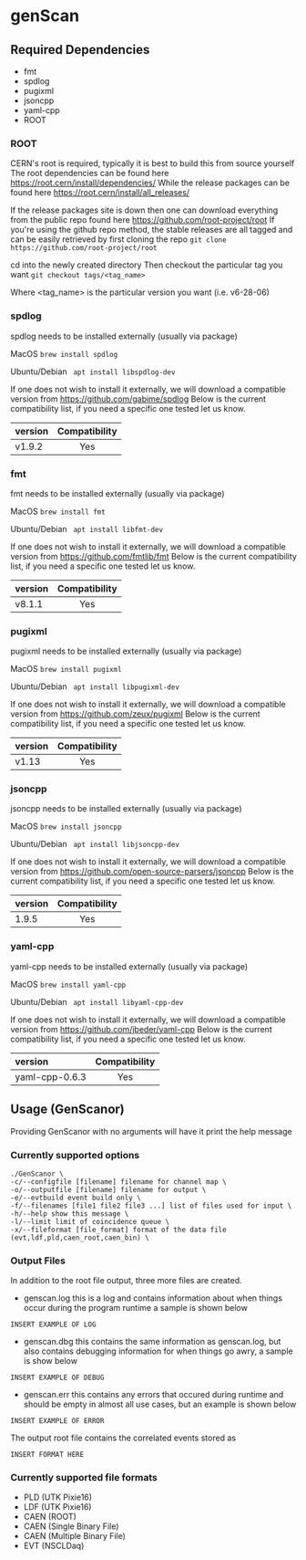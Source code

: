 # genScan

## Required Dependencies
- fmt
- spdlog
- pugixml
- jsoncpp
- yaml-cpp
- ROOT

### ROOT 
CERN's root is required, typically it is best to build this from source yourself
The root dependencies can be found here https://root.cern/install/dependencies/
While the release packages can be found here https://root.cern/install/all_releases/

If the release packages site is down then one can download everything from the public repo found here https://github.com/root-project/root
If you're using the github repo method, the stable releases are all tagged and can be easily retrieved by first cloning the repo
```git clone https://github.com/root-project/root```

cd into the newly created directory
Then checkout the particular tag you want
```git checkout tags/<tag_name>```

Where <tag_name> is the particular version you want (i.e. v6-28-06)


### spdlog
spdlog needs to be installed externally (usually via package)

MacOS 
```brew install spdlog```

Ubuntu/Debian
``` apt install libspdlog-dev```

If one does not wish to install it externally, we will download a compatible version from https://github.com/gabime/spdlog 
Below is the current compatibility list, if you need a specific one tested let us know.

|version | Compatibility |
|:-------|:-------------:|
|v1.9.2   | Yes | 

### fmt
fmt needs to be installed externally (usually via package)

MacOS 
```brew install fmt```

Ubuntu/Debian
``` apt install libfmt-dev```

If one does not wish to install it externally, we will download a compatible version from https://github.com/fmtlib/fmt
Below is the current compatibility list, if you need a specific one tested let us know.

|version | Compatibility |
|:-------|:-------------:|
|v8.1.1   | Yes | 

### pugixml
pugixml needs to be installed externally (usually via package)

MacOS 
```brew install pugixml```

Ubuntu/Debian
``` apt install libpugixml-dev```

If one does not wish to install it externally, we will download a compatible version from https://github.com/zeux/pugixml
Below is the current compatibility list, if you need a specific one tested let us know.

|version | Compatibility |
|:-------|:-------------:|
|v1.13   | Yes | 

### jsoncpp
jsoncpp needs to be installed externally (usually via package)

MacOS 
```brew install jsoncpp```

Ubuntu/Debian
``` apt install libjsoncpp-dev```

If one does not wish to install it externally, we will download a compatible version from https://github.com/open-source-parsers/jsoncpp 
Below is the current compatibility list, if you need a specific one tested let us know.

|version | Compatibility |
|:-------|:-------------:|
|1.9.5   | Yes | 

### yaml-cpp
yaml-cpp needs to be installed externally (usually via package)

MacOS 
```brew install yaml-cpp```

Ubuntu/Debian
``` apt install libyaml-cpp-dev```

If one does not wish to install it externally, we will download a compatible version from https://github.com/jbeder/yaml-cpp 
Below is the current compatibility list, if you need a specific one tested let us know.

|version | Compatibility |
|:-------|:-------------:|
|yaml-cpp-0.6.3   | Yes | 

## Usage (GenScanor)
Providing GenScanor with no arguments will have it print the help message

### Currently supported options
``` 
./GenScanor \
-c/--configfile [filename] filename for channel map \
-o/--outputfile [filename] filename for output \ 
-e/--evtbuild event build only \
-f/--filenames [file1 file2 file3 ...] list of files used for input \
-h/--help show this message \
-l/--limit limit of coincidence queue \
-x/--fileformat [file_format] format of the data file (evt,ldf,pld,caen_root,caen_bin) \
```

### Output Files
In addition to the root file output, three more files are created.

- genscan.log this is a log and contains information about when things occur during the program runtime a sample is shown below
```
INSERT EXAMPLE OF LOG
```

- genscan.dbg this contains the same information as genscan.log, but also contains debugging information for when things go awry, a sample is show below
```
INSERT EXAMPLE OF DEBUG
```

- genscan.err this contains any errors that occured during runtime and should be empty in almost all use cases, but an example is shown below
```
INSERT EXAMPLE OF ERROR
```

The output root file contains the correlated events stored as 
```
INSERT FORMAT HERE
```

### Currently supported file formats
- PLD (UTK Pixie16)
- LDF (UTK Pixie16)
- CAEN (ROOT)
- CAEN (Single Binary File)
- CAEN (Multiple Binary File)
- EVT (NSCLDaq)
